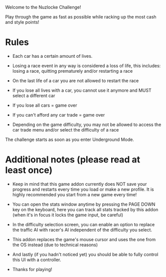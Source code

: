 Welcome to the Nuzlocke Challenge!

Play through the game as fast as possible while racking up the most cash and style points!

# Rules

- Each car has a certain amount of lives.

- Losing a race event in any way is considered a loss of life, this includes: losing a race, quitting prematurely and/or restarting a race

- On the last life of a car you are not allowed to restart the race

- If you lose all lives with a car, you cannot use it anymore and MUST select a different car

- If you lose all cars = game over

- If you can't afford any car trade = game over

- Depending on the game difficulty, you may not be allowed to access the car trade menu and/or select the difficulty of a race

The challenge starts as soon as you enter Underground Mode.

# Additional notes (please read at least once)

- Keep in mind that this game addon currently does NOT save your progress and restarts every time you load or make a new profile. It is highly recommended you start from a new game every time!

- You can open the stats window anytime by pressing the PAGE DOWN key on the keyboard, here you can track all stats tracked by this addon (when it's in focus it locks the game input, be careful)

- In the difficulty selection screen, you can enable an option to replace the traffic AI with racer's AI independent of the difficulty you select.

- This addon replaces the game's mouse cursor and uses the one from the OS instead (due to technical reasons)

- And lastly (if you hadn't noticed yet) you should be able to fully control this UI with a controller.

- Thanks for playing!


